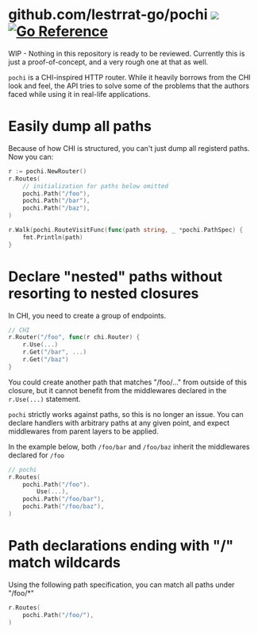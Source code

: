 # github.com/lestrrat-go/pochi ![](https://github.com/lestrrat-go/pochi/workflows/CI/badge.svg) [![Go Reference](https://pkg.go.dev/badge/github.com/lestrrat-go/pochi.svg)](https://pkg.go.dev/github.com/lestrrat-go/pochi)

WIP - Nothing in this repository is ready to be reviewed. Currently this is just a proof-of-concept, and a very rough one at that as well.

`pochi` is a CHI-inspired HTTP router. While it heavily borrows from the CHI
look and feel, the API tries to solve some of the problems that the authors
faced while using it in real-life applications.

# Easily dump all paths

Because of how CHI is structured, you can't just dump all registerd paths.
Now you can:

```go
r := pochi.NewRouter()
r.Routes(
    // initialization for paths below omitted
    pochi.Path("/foo"),
    pochi.Path("/bar"),
    pochi.Path("/baz"), 
)

r.Walk(pochi.RouteVisitFunc(func(path string, _ *pochi.PathSpec) {
    fmt.Println(path)
}
```

# Declare "nested" paths without resorting to nested closures

In CHI, you need to create a group of endpoints.

```go
// CHI
r.Router("/foo", func(r chi.Router) {
    r.Use(...)
    r.Get("/bar", ...)
    r.Get("/baz")
}
```

You could create another path that matches "/foo/..." from outside of this closure,
but it cannot benefit from the middlewares declared in the `r.Use(...)` statement.

`pochi` strictly works against paths, so this is no longer an issue. You can declare
handlers with arbitrary paths at any given point, and expect middlewares from
parent layers to be applied.

In the example below, both `/foo/bar` and `/foo/baz` inherit the middlewares
declared for `/foo`

```go
// pochi
r.Routes(
    pochi.Path("/foo").
        Use(...),
    pochi.Path("/foo/bar"),
    pochi.Path("/foo/baz"),
)
```

# Path declarations ending with "/" match wildcards

Using the following path specification, you can match all paths under "/foo/*"

```go
r.Routes(
    pochi.Path("/foo/"),
)
```

